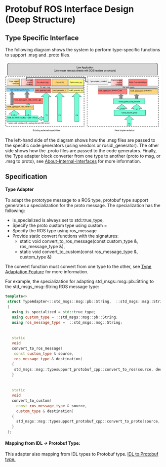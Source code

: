 # Protobuf ROS Interface Design (Deep Structure)

## Type Specific Interface
The following diagram shows the system to perform type-specific functions to support .msg and .proto files. 

 <p align="center">
        <img src ="images/flow_chart_type_support_generation.png" width = "600"/>
       </p>

The left-hand side of the diagram shows how the .msg files are passed to the specific code generators (using vendors or rosidl_generator). The other side shows how the .proto files are passed to the code generators. Finally, the Type adapter block converter from one type to another (proto to msg, or .msg to proto), see [About-Internal-Interfaces](https://docs.ros.org/en/humble/Concepts/Advanced/About-Internal-Interfaces.html) for more information. 


## Specification
#### Type Adapter
To adapt the prototype message to a ROS type, protobuf type support generates a specialization for the proto message. The specialization has the following:
* is_specialized is always set to  std::true_type,
* Specify the proto custom type using custom =
* Specify the ROS type using ros_message
* Provide static convert functions with the signatures:
  * static void convert_to_ros_message(const custom_type &, ros_message_type &),
  * static void convert_to_custom(const ros_message_type &, custom_type &)


The convert function must convert from one type to the other, see [Type Adaptation Feature](https://ros.org/reps/rep-2007.html) for more information.

For example, the specialization for adapting std_msgs::msg::pb::String to the std_msgs_msg::String ROS message type:

```cpp
template<>
 struct TypeAdapter<::std_msgs::msg::pb::String,  ::std_msgs::msg::String>
 {
   using is_specialized = std::true_type;
   using custom_type = ::std_msgs::msg::pb::String;
   using ros_message_type =  ::std_msgs::msg::String;


   static
   void
   convert_to_ros_message(
    const custom_type & source,
    ros_message_type & destination)
   {
    std_msgs::msg::typesupport_protobuf_cpp::convert_to_ros(source, destination);
   }


   static
   void
   convert_to_custom(
     const ros_message_type & source,
     custom_type & destination)
   {
     std_msgs::msg::typesupport_protobuf_cpp::convert_to_proto(source, destination);
   }
 };

```

#### Mapping from IDL -> Protobuf Type:
This adapter also mapping from IDL types to Protobuf type.
[IDL to Protobuf type.](rosidl_adapter_proto/rosidl_adapter_proto/__init__.py)